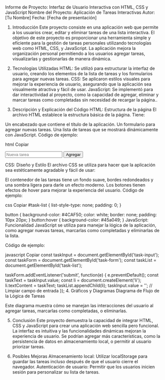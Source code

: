 Informe de Proyecto: Interfaz de Usuario Interactiva con HTML, CSS y JavaScript
Nombre del Proyecto: Aplicación de Tareas Interactivas
Autor: [Tu Nombre]
Fecha: [Fecha de presentación]

1. Introducción
Este proyecto consiste en una aplicación web que permite a los usuarios crear, editar y eliminar tareas de una lista interactiva. El objetivo de este proyecto es proporcionar una herramienta simple y eficiente para la gestión de tareas personales utilizando tecnologías web como HTML, CSS, y JavaScript. La aplicación mejora la organización personal permitiendo a los usuarios agregar tareas, visualizarlas y gestionarlas de manera dinámica.

2. Tecnologías Utilizadas
HTML: Se utilizó para estructurar la interfaz de usuario, creando los elementos de la lista de tareas y los formularios para agregar nuevas tareas.
CSS: Se aplicaron estilos visuales para mejorar la experiencia de usuario, asegurando que la aplicación sea visualmente atractiva y fácil de usar.
JavaScript: Se implementó para dar interactividad al proyecto, como la capacidad de agregar, eliminar y marcar tareas como completadas sin necesidad de recargar la página..
3. Descripción y Explicación del Código
HTML: Estructura de la página
El archivo HTML establece la estructura básica de la página. Tiene:

Un encabezado que contiene el título de la aplicación.
Un formulario para agregar nuevas tareas.
Una lista de tareas que se mostrará dinámicamente con JavaScript.
Código de ejemplo:

html
Copiar
<div id="task-list"></div>
<form id="task-form">
    <input type="text" id="task-input" placeholder="Nueva tarea">
    <button type="submit">Agregar</button>
</form>
CSS: Diseño y Estilo
El archivo CSS se utiliza para hacer que la aplicación sea estéticamente agradable y fácil de usar:

El contenedor de las tareas tiene un fondo suave, bordes redondeados y una sombra ligera para darle un efecto moderno.
Los botones tienen efectos de hover para mejorar la experiencia del usuario.
Código de ejemplo:

css
Copiar
#task-list {
    list-style-type: none;
    padding: 0;
}

button {
    background-color: #4CAF50;
    color: white;
    border: none;
    padding: 10px 20px;
}
button:hover {
    background-color: #45a049;
}
JavaScript: Funcionalidad
JavaScript se utiliza para manejar la lógica de la aplicación, como agregar nuevas tareas, marcarlas como completadas y eliminarlas de la lista.

Código de ejemplo:

javascript
Copiar
const taskInput = document.getElementById('task-input');
const taskForm = document.getElementById('task-form');
const taskList = document.getElementById('task-list');

taskForm.addEventListener('submit', function(e) {
    e.preventDefault();
    const taskText = taskInput.value;
    const li = document.createElement('li');
    li.textContent = taskText;
    taskList.appendChild(li);
    taskInput.value = '';  // Limpiar campo de entrada
});
4. Gráficos y Diagramas
Diagrama de Flujo de la Lógica de Tareas

Este diagrama muestra cómo se manejan las interacciones del usuario al agregar tareas, marcarlas como completadas, o eliminarlas.

5. Conclusión
Este proyecto demuestra la capacidad de integrar HTML, CSS y JavaScript para crear una aplicación web sencilla pero funcional. La interfaz es intuitiva y las funcionalidades dinámicas mejoran la experiencia de usuario. Se podrían agregar más características, como la persistencia de datos en almacenamiento local, o permitir al usuario priorizar tareas.

6. Posibles Mejoras
Almacenamiento local: Utilizar localStorage para guardar las tareas incluso después de que el usuario cierre el navegador.
Autenticación de usuario: Permitir que los usuarios inicien sesión para personalizar su lista de tareas.